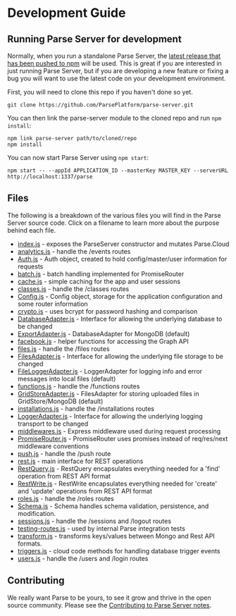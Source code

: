 # Development Guide

## Running Parse Server for development

Normally, when you run a standalone Parse Server, the [latest release that has been pushed to npm](https://www.npmjs.com/package/parse-server) will be used. This is great if you are interested in just running Parse Server, but if you are developing a new feature or fixing a bug you will want to use the latest code on your development environment.

First, you will need to clone this repo if you haven't done so yet.

```
git clone https://github.com/ParsePlatform/parse-server.git
```

You can then link the parse-server module to the cloned repo and run `npm install`:

```
npm link parse-server path/to/cloned/repo
npm install
```

You can now start Parse Server using `npm start`:

```
npm start -- --appId APPLICATION_ID --masterKey MASTER_KEY --serverURL http://localhost:1337/parse
```

## Files

The following is a breakdown of the various files you will find in the Parse Server source code. Click on a filename to learn more about the purpose behind each file.

* [index.js](https://github.com/ParsePlatform/parse-server/wiki/index.js) - exposes the ParseServer constructor and mutates Parse.Cloud
* [analytics.js](https://github.com/ParsePlatform/parse-server/wiki/analytics.js) - handle the /events routes
* [Auth.js](https://github.com/ParsePlatform/parse-server/wiki/Auth.js) - Auth object, created to hold config/master/user information for requests
* [batch.js](https://github.com/ParsePlatform/parse-server/wiki/batch.js) - batch handling implemented for PromiseRouter
* [cache.js](https://github.com/ParsePlatform/parse-server/wiki/cache.js) - simple caching for the app and user sessions
* [classes.js](https://github.com/ParsePlatform/parse-server/wiki/classes.js) - handle the /classes routes
* [Config.js](https://github.com/ParsePlatform/parse-server/wiki/Config.js) - Config object, storage for the application configuration and some router information
* [crypto.js](https://github.com/ParsePlatform/parse-server/wiki/crypto.js) - uses bcrypt for password hashing and comparison
* [DatabaseAdapter.js](https://github.com/ParsePlatform/parse-server/wiki/DatabaseAdapter.js) - Interface for allowing the underlying database to be changed
* [ExportAdapter.js](https://github.com/ParsePlatform/parse-server/wiki/ExportAdapter.js) - DatabaseAdapter for MongoDB (default)
* [facebook.js](https://github.com/ParsePlatform/parse-server/wiki/facebook.js) - helper functions for accessing the Graph API
* [files.js](https://github.com/ParsePlatform/parse-server/wiki/files.js) - handle the /files routes
* [FilesAdapter.js](https://github.com/ParsePlatform/parse-server/wiki/FilesAdapter.js) - Interface for allowing the underlying file storage to be changed
* [FileLoggerAdapter.js](https://github.com/ParsePlatform/parse-server/wiki/FileLoggerAdapter.js) - LoggerAdapter for logging info and error messages into local files (default)
* [functions.js](https://github.com/ParsePlatform/parse-server/wiki/functions.js) - handle the /functions routes
* [GridStoreAdapter.js](https://github.com/ParsePlatform/parse-server/wiki/GridStoreAdapter.js) - FilesAdapter for storing uploaded files in GridStore/MongoDB (default)
* [installations.js](https://github.com/ParsePlatform/parse-server/wiki/installations.js) - handle the /installations routes
* [LoggerAdapter.js](https://github.com/ParsePlatform/parse-server/wiki/LoggerAdapter.js) - Interface for allowing the underlying logging transport to be changed
* [middlewares.js](https://github.com/ParsePlatform/parse-server/wiki/middlewares.js) - Express middleware used during request processing
* [PromiseRouter.js](https://github.com/ParsePlatform/parse-server/wiki/PromiseRouter.js) - PromiseRouter uses promises instead of req/res/next middleware conventions
* [push.js](https://github.com/ParsePlatform/parse-server/wiki/push.js) - handle the /push route
* [rest.js](https://github.com/ParsePlatform/parse-server/wiki/rest.js) - main interface for REST operations
* [RestQuery.js](https://github.com/ParsePlatform/parse-server/wiki/RestQuery.js) - RestQuery encapsulates everything needed for a 'find' operation from REST API format
* [RestWrite.js](https://github.com/ParsePlatform/parse-server/wiki/RestWrite.js) - RestWrite encapsulates everything needed for 'create' and 'update' operations from REST API format
* [roles.js](https://github.com/ParsePlatform/parse-server/wiki/roles.js) - handle the /roles routes
* [Schema.js](https://github.com/ParsePlatform/parse-server/wiki/Schema.js) - Schema handles schema validation, persistence, and modification.
* [sessions.js](https://github.com/ParsePlatform/parse-server/wiki/sessions.js) - handle the /sessions and /logout routes
* [testing-routes.js](https://github.com/ParsePlatform/parse-server/wiki/testing-routes.js) - used by internal Parse integration tests
* [transform.js](https://github.com/ParsePlatform/parse-server/wiki/transform.js) - transforms keys/values between Mongo and Rest API formats.
* [triggers.js](https://github.com/ParsePlatform/parse-server/wiki/triggers.js) - cloud code methods for handling database trigger events
* [users.js](https://github.com/ParsePlatform/parse-server/wiki/users.js) - handle the /users and /login routes

## Contributing

We really want Parse to be yours, to see it grow and thrive in the open source community. Please see the [Contributing to Parse Server notes](https://github.com/ParsePlatform/parse-server/blob/master/CONTRIBUTING.md).
